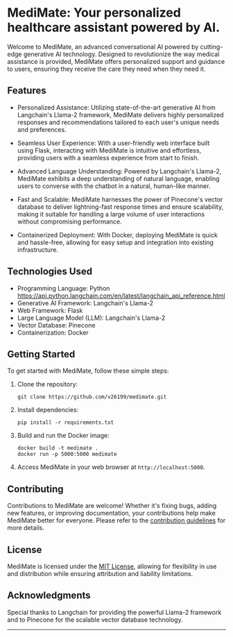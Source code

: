 # MediMate: Your personalized healthcare assistant powered by AI.

Welcome to MediMate, an advanced conversational AI powered by cutting-edge generative AI technology. Designed to revolutionize the way medical assistance is provided, MediMate offers personalized support and guidance to users, ensuring they receive the care they need when they need it.

## Features

- Personalized Assistance: Utilizing state-of-the-art generative AI from Langchain's Llama-2 framework, MediMate delivers highly personalized responses and recommendations tailored to each user's unique needs and preferences.

- Seamless User Experience: With a user-friendly web interface built using Flask, interacting with MediMate is intuitive and effortless, providing users with a seamless experience from start to finish.

- Advanced Language Understanding: Powered by Langchain's Llama-2, MediMate exhibits a deep understanding of natural language, enabling users to converse with the chatbot in a natural, human-like manner.

- Fast and Scalable: MediMate harnesses the power of Pinecone's vector database to deliver lightning-fast response times and ensure scalability, making it suitable for handling a large volume of user interactions without compromising performance.

- Containerized Deployment: With Docker, deploying MediMate is quick and hassle-free, allowing for easy setup and integration into existing infrastructure.

## Technologies Used

- Programming Language: Python
  https://api.python.langchain.com/en/latest/langchain_api_reference.html
- Generative AI Framework: Langchain's Llama-2
- Web Framework: Flask
- Large Language Model (LLM): Langchain's Llama-2
- Vector Database: Pinecone
- Containerization: Docker

## Getting Started

To get started with MediMate, follow these simple steps:

1. Clone the repository:
   ```
   git clone https://github.com/v26199/medimate.git
   ```

2. Install dependencies:
   ```
   pip install -r requirements.txt
   ```

3. Build and run the Docker image:
   ```
   docker build -t medimate .
   docker run -p 5000:5000 medimate
   ```

4. Access MediMate in your web browser at `http://localhost:5000`.

## Contributing

Contributions to MediMate are welcome! Whether it's fixing bugs, adding new features, or improving documentation, your contributions help make MediMate better for everyone. Please refer to the [contribution guidelines](CONTRIBUTING.md) for more details.

## License

MediMate is licensed under the [MIT License](LICENSE), allowing for flexibility in use and distribution while ensuring attribution and liability limitations.

## Acknowledgments

Special thanks to Langchain for providing the powerful Llama-2 framework and to Pinecone for the scalable vector database technology.

---

